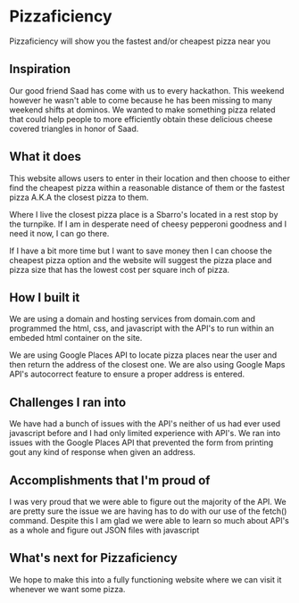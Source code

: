 # Pizzaficiency
Pizzaficiency will show you the fastest and/or cheapest pizza near you

## Inspiration
Our good friend Saad has come with us to every hackathon. This weekend however he wasn't able to come because he has been missing to many weekend shifts at dominos. We wanted to make something pizza related that could help people to more efficiently obtain these delicious cheese covered triangles in honor of Saad.
## What it does
This website allows users to enter in their location and then choose to either find the cheapest pizza within a reasonable distance of them or the fastest pizza A.K.A the closest pizza to them.

Where I live the closest pizza place is a Sbarro's located in a rest stop by the turnpike. If I am in desperate need of cheesy pepperoni goodness and I need it now, I can go there.

If I have a bit more time but I want to save money then I can choose the cheapest pizza option and the website will suggest the pizza place and pizza size that has the lowest cost per square inch of pizza.
## How I built it
We are using a domain and hosting services from domain.com and programmed the html, css, and javascript with the API's to run within an embeded html container on the site.

We are using Google Places API to locate pizza places near the user and then return the address of the closest one. We are also using Google Maps API's autocorrect feature to ensure a proper address is entered.
## Challenges I ran into
We have had a bunch of issues with the API's neither of us had ever used javascript before and I had only limited experience with API's. We ran into issues with the Google Places API that prevented the form from printing gout any kind of response when given an address.
## Accomplishments that I'm proud of
I was very proud that we were able to figure out the majority of the API. We are pretty sure the issue we are having has to do with our use of the fetch() command. Despite this I am glad we were able to learn so much about API's as a whole and figure out JSON files with javascript
## What's next for Pizzaficiency
We hope to make this into a fully functioning website where we can visit it whenever we want some pizza.
